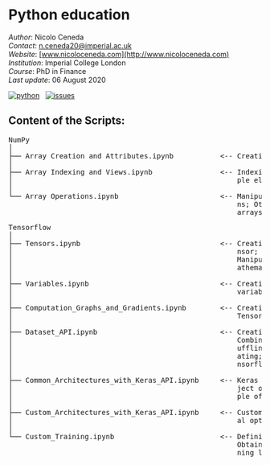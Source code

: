 # Python education

*Author*: Nicolo Ceneda \
*Contact*: n.ceneda20@imperial.ac.uk \
*Website*: [www.nicoloceneda.com](http://www.nicoloceneda.com) \
*Institution*: Imperial College London \
*Course*: PhD in Finance \
*Last update*: 06 August 2020

<!-- buttons -->
<p align="left">
    <a href="https://www.python.org/">
        <img src="https://img.shields.io/badge/python-v3-brightgreen.svg"
            alt="python"></a> &nbsp;
    <a href="https://github.com/nicoloceneda/Python-edu/graphs/commit-activity">
        <img src="https://img.shields.io/badge/Maintained%3F-yes-brightgreen.svg"
            alt="issues"></a> &nbsp;
</p>

## Content of the Scripts:
<pre>
NumPy
│
├── Array Creation and Attributes.ipynb           <-- Creating arrays; Array attributes
│
├── Array Indexing and Views.ipynb                <-- Indexing single elements; Indexing multi-
│                                                     ple elements; Views and copies
│
└── Array Operations.ipynb                        <-- Manipulating arrays; Aggregation functio-
                                                      ns; Other useful functions; Broadcasting 
                                                      arrays
</pre>
<pre>
Tensorflow
│
├── Tensors.ipynb                                 <-- Creating tensors; Accessing the values of a te- 
│                                                     nsor; Manipulating the data type of a tensor; 
│                                                     Manipulating the shape of a tensor; Applying m-
│                                                     athematical operations to tensors
│
├── Variables.ipynb                               <-- Creating variables; Accessing the values of a 
│                                                     variable; Modifying the values of a variable
│                                                     
├── Computation_Graphs_and_Gradients.ipynb        <-- Creating a computation graph [TensorFlow v1.x;
│                                                     TensorFlow v2]; Computing gradients
│
├── Dataset_API.ipynb                             <-- Creating a dataset; Iterating through a dataset;
│                                                     Combining two tensors into a joint dataset; Sh-
│                                                     uffling the dataset, creating batches and repe-
│                                                     ating; Fetching available datasets from the te-
│                                                     nsorflow_datasets library    
│
├── Common_Architectures_with_Keras_API.ipynb     <-- Keras object oriented API [Example of Keras ob-
│                                                     ject oriented API]; Keras functional API [Exam-
│                                                     ple of Keras object oriented API]                     
│
├── Custom_Architectures_with_Keras_API.ipynb     <-- Customized models; Customized layers [Addition-
│                                                     al options; Example of customized layers]
│
└── Custom_Training.ipynb                         <-- Defining the model; Defining the loss function;
                                                      Obtaining the training data; Defining the trai-
                                                      ning loop
</pre>

